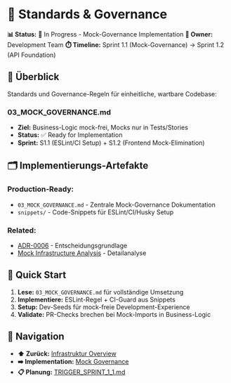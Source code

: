 # 📐 Standards & Governance

**📊 Status:** 🔄 In Progress - Mock-Governance Implementation
**🎯 Owner:** Development Team
**⏱️ Timeline:** Sprint 1.1 (Mock-Governance) → Sprint 1.2 (API Foundation)

## 🎯 Überblick

Standards und Governance-Regeln für einheitliche, wartbare Codebase:

### **03_MOCK_GOVERNANCE.md**
- **Ziel:** Business-Logic mock-frei, Mocks nur in Tests/Stories
- **Status:** ✅ Ready for Implementation
- **Sprint:** S1.1 (ESLint/CI Setup) + S1.2 (Frontend Mock-Elimination)

## 🗂️ Implementierungs-Artefakte

### **Production-Ready:**
- `03_MOCK_GOVERNANCE.md` - Zentrale Mock-Governance Dokumentation
- `snippets/` - Code-Snippets für ESLint/CI/Husky Setup

### **Related:**
- [ADR-0006](../../adr/ADR-0006-mock-governance.md) - Entscheidungsgrundlage
- [Mock Infrastructure Analysis](../betrieb/analyse/02_MOCK_INFRASTRUCTURE_ANALYSIS.md) - Detailanalyse

## 🚀 Quick Start

1. **Lese:** `03_MOCK_GOVERNANCE.md` für vollständige Umsetzung
2. **Implementiere:** ESLint-Regel + CI-Guard aus Snippets
3. **Setup:** Dev-Seeds für mock-freie Development-Experience
4. **Validate:** PR-Checks brechen bei Mock-Imports in Business-Logic

## 🔗 Navigation

- **⬆️ Zurück:** [Infrastruktur Overview](../README.md)
- **➡️ Implementation:** [Mock Governance](03_MOCK_GOVERNANCE.md)
- **📋 Planung:** [TRIGGER_SPRINT_1_1.md](../../TRIGGER_SPRINT_1_1.md)